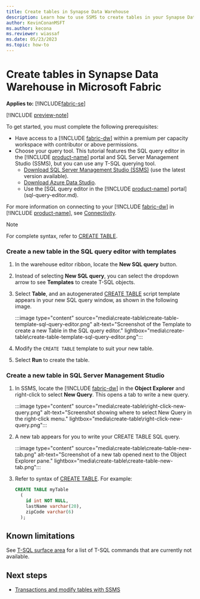 ```yaml
---
title: Create tables in Synapse Data Warehouse
description: Learn how to use SSMS to create tables in your Synapse Data Warehouse in Microsoft Fabric.
author: KevinConanMSFT
ms.author: kecona
ms.reviewer: wiassaf
ms.date: 05/23/2023
ms.topic: how-to
---
```


# Create tables in Synapse Data Warehouse in Microsoft Fabric

**Applies to:** [!INCLUDE[fabric-se](includes/applies-to-version/fabric-dw.md)]

[!INCLUDE [preview-note](../includes/preview-note.md)]

To get started, you must complete the following prerequisites:

- Have access to a [!INCLUDE [fabric-dw](includes/fabric-dw.md)] within a premium per capacity workspace with contributor or above permissions.
- Choose your query tool. This tutorial features the SQL query editor in the [!INCLUDE [product-name](../includes/product-name.md)] portal and SQL Server Management Studio (SSMS), but you can use any T-SQL querying tool.
    - [Download SQL Server Management Studio (SSMS)](/sql/ssms/download-sql-server-management-studio-ssms) (use the latest version available).
    - [Download Azure Data Studio](https://aka.ms/azuredatastudio).
    - Use the [SQL query editor in the [!INCLUDE [product-name](../includes/product-name.md)] portal](sql-query-editor.md).

For more information on connecting to your [!INCLUDE [fabric-dw](includes/fabric-dw.md)] in [!INCLUDE [product-name](../includes/product-name.md)], see [Connectivity](connectivity.md). 

> [!NOTE]
> For complete syntax, refer to [CREATE TABLE](/sql/t-sql/statements/create-table-azure-sql-data-warehouse?view=fabric&preserve-view=true).

### Create a new table in the SQL query editor with templates

1. In the warehouse editor ribbon, locate the **New SQL query** button. 
1. Instead of selecting **New SQL query**, you can select the dropdown arrow to see **Templates** to create T-SQL objects. 
1. Select **Table**, and an autogenerated [CREATE TABLE](/sql/t-sql/statements/create-table-azure-sql-data-warehouse?view=fabric&preserve-view=true) script template appears in your new SQL query window, as shown in the following image.

    :::image type="content" source="media\create-table\create-table-template-sql-query-editor.png" alt-text="Screenshot of the Template to create a new Table in the SQL query editor." lightbox="media\create-table\create-table-template-sql-query-editor.png":::

1. Modify the `CREATE TABLE` template to suit your new table.
1. Select **Run** to create the table.

### Create a new table in SQL Server Management Studio

1. In SSMS, locate the [!INCLUDE [fabric-dw](includes/fabric-dw.md)] in the **Object Explorer** and right-click to select **New Query**. This opens a tab to write a new query.

   :::image type="content" source="media\create-table\right-click-new-query.png" alt-text="Screenshot showing where to select New Query in the right-click menu." lightbox="media\create-table\right-click-new-query.png":::

1. A new tab appears for you to write your CREATE TABLE SQL query.

   :::image type="content" source="media\create-table\create-table-new-tab.png" alt-text="Screenshot of a new tab opened next to the Object Explorer pane." lightbox="media\create-table\create-table-new-tab.png":::

1. Refer to syntax of [CREATE TABLE](/sql/t-sql/statements/create-table-azure-sql-data-warehouse?view=fabric&preserve-view=true). For example:

    ```sql
    CREATE TABLE myTable
      (  
        id int NOT NULL,  
        lastName varchar(20),  
        zipCode varchar(6)  
      );  
    ```

## Known limitations

See [T-SQL surface area](warehouse.md#t-sql-surface-area) for a list of T-SQL commands that are currently not available.

## Next steps

- [Transactions and modify tables with SSMS](transactions.md)
